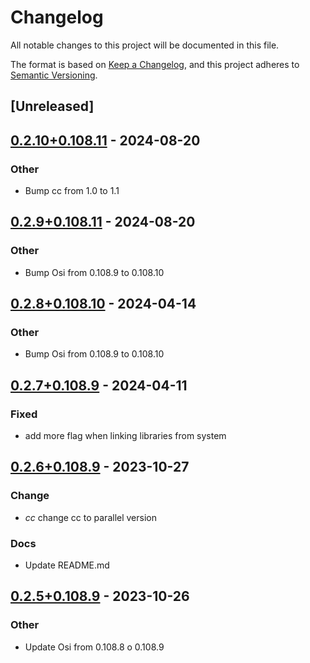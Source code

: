 # Changelog
All notable changes to this project will be documented in this file.

The format is based on [Keep a Changelog](https://keepachangelog.com/en/1.0.0/),
and this project adheres to [Semantic Versioning](https://semver.org/spec/v2.0.0.html).

## [Unreleased]

## [0.2.10+0.108.11](https://github.com/Maroon502/osi-src/compare/v0.2.9+0.108.11...v0.2.10+0.108.11) - 2024-08-20

### Other
- Bump cc from 1.0 to 1.1

## [0.2.9+0.108.11](https://github.com/Maroon502/osi-src/compare/v0.2.8+0.108.10...v0.2.9+0.108.11) - 2024-08-20

### Other
- Bump Osi from 0.108.9 to 0.108.10

## [0.2.8+0.108.10](https://github.com/Maroon502/osi-src/compare/v0.2.7+0.108.9...v0.2.8+0.108.10) - 2024-04-14

### Other
- Bump Osi from 0.108.9 to 0.108.10

## [0.2.7+0.108.9](https://github.com/Maroon502/osi-src/compare/v0.2.6+0.108.9...v0.2.7+0.108.9) - 2024-04-11

### Fixed
- add more flag when linking libraries from system

## [0.2.6+0.108.9](https://github.com/Maroon502/osi-src/compare/v0.2.5+0.108.9...v0.2.6+0.108.9) - 2023-10-27

### Change
- *cc* change cc to parallel version

### Docs
- Update README.md

## [0.2.5+0.108.9](https://github.com/Maroon502/osi-src/compare/v0.2.4+0.108.8...v0.2.5+0.108.9) - 2023-10-26

### Other
- Update Osi from 0.108.8 o 0.108.9
